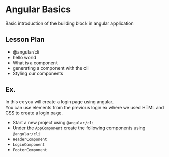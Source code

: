 # Angular Basics

Basic introduction of the building block in angular application

## Lesson Plan

- @angular/cli
- hello world
- What is a component
- generating a component with the cli
- Styling our components

## Ex.

In this ex you will create a login page using angular.  
You can use elements from the previous login ex where we used HTML and CSS to create a login page.  

- Start a new project using `@angular/cli`
- Under the `AppComponent` create the following components using `@angular/cli`
- `HeaderComponent`
- `LoginComponent`
- `FooterComponent`


